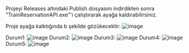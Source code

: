 Projeyi Releases altındaki Publish dosyasını indirdikten sonra "TrainReservationAPI.exe"'i çalıştırarak ayağa kaldırabilirsiniz.

Proje ayağa kalktığında b şekilde gözükecektir:
![image](https://user-images.githubusercontent.com/73847397/153709243-594adc23-9605-4b47-b899-676670341773.png)

Durum1:
![image](https://user-images.githubusercontent.com/73847397/153709328-c7ffcd12-7fe1-4d43-bc6b-04ddd86e04dc.png)
Durum2:
![image](https://user-images.githubusercontent.com/73847397/153709339-78bb5b2a-4edf-4577-8a26-ddc08afe5a75.png)
Durum3:
![image](https://user-images.githubusercontent.com/73847397/153709333-6273fe96-f2a5-4a18-85f6-d67071e793e2.png)
Durum4:
![image](https://user-images.githubusercontent.com/73847397/153709362-9febe178-0eaf-4100-b957-489b9278ee9c.png)
Durum5:
![image](https://user-images.githubusercontent.com/73847397/153709383-66799233-6436-434e-a2e4-8ba91023ab76.png)
